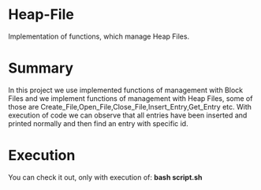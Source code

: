 # Heap-File
Implementation of functions, which manage Heap Files.

# Summary
In this project we use implemented functions of management with Block Files and we implement functions of management with Heap Files, some of those are Create_File,Open_File,Close_File,Insert_Entry,Get_Entry etc. With execution of code we can observe that all entries have been inserted and printed normally and then find an entry with specific id.

# Execution 
You can check it out, only with execution of: **bash script.sh**
